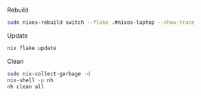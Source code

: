 Rebuild

```bash
sudo nixos-rebuild switch --flake .#nixos-laptop --show-trace
```

Update

```bash
nix flake update
```

Clean

```bash
sudo nix-collect-garbage -d
nix-shell -p nh
nh clean all
```
